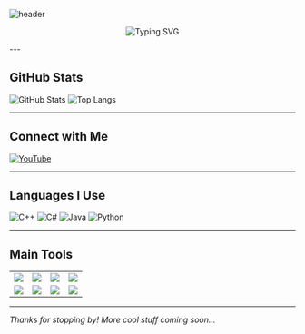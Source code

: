 ![header](https://capsule-render.vercel.app/api?type=waving&color=gradient&height=200&section=header&text=RVIS%20inc.&fontSize=40&fontAlign=center)

<!-- Animated Header -->
<p align="center">
  <img src="https://readme-typing-svg.demolab.com?font=Fira+Code&size=24&pause=1000&center=true&vCenter=true&width=650&lines=Hi%2C+I'm+RikGDI+%7C+RVIS+inc.;I+code+in+C%2B%2B%2C+C%23%2C+Java+Python;I+love+playing+Minecraft;I+love+making+computer+viruses+and+malware;I+also+love+computer+science;Welcome+to+my+GitHub!" alt="Typing SVG" />
</p>
---

## GitHub Stats

![GitHub Stats](https://github-readme-stats.vercel.app/api?username=rikgdi&show_icons=true&theme=radical)
![Top Langs](https://github-readme-stats.vercel.app/api/top-langs/?username=rikgdi&layout=compact&theme=radical)

---

## Connect with Me

[![YouTube](https://img.shields.io/badge/YOUTUBE-red?style=for-the-badge&logo=youtube)](https://www.youtube.com/@rikgdi)

---

## Languages I Use

![C++](https://img.shields.io/badge/C++-00599C?style=for-the-badge&logo=c%2B%2B&logoColor=white)
![C#](https://img.shields.io/badge/C%23-239120?style=for-the-badge&logo=c-sharp&logoColor=white)
![Java](https://img.shields.io/badge/Java-ED8B00?style=for-the-badge&logo=java&logoColor=white)
![Python](https://img.shields.io/badge/Python-3776AB?style=for-the-badge&logo=python&logoColor=white)

---

## Main Tools

<table>
  <tr>
    <td><img src="https://img.shields.io/badge/Visual%20Studio%202022-5C2D91?style=for-the-badge&logo=visualstudio&logoColor=white"/></td>
    <td><img src="https://img.shields.io/badge/VS%20Code-007ACC?style=for-the-badge&logo=visual-studio-code&logoColor=white"/></td>
    <td><img src="https://img.shields.io/badge/IntelliJ-000000?style=for-the-badge&logo=intellijidea&logoColor=white"/></td>
    <td><img src="https://img.shields.io/badge/Notepad++-90E59A?style=for-the-badge&logo=notepadplusplus&logoColor=black"/></td>
  </tr>
  <tr>
    <td><img src="https://img.shields.io/badge/GitHub-grey?style=for-the-badge&logo=github&logoColor=white"/></td>
    <td><img src="https://img.shields.io/badge/Windows-0078D6?style=for-the-badge&logo=windows&logoColor=white"/></td>
    <td><img src="https://img.shields.io/badge/Windows%20Terminal-000000?style=for-the-badge&logo=windowsterminal&logoColor=white"/></td>
    <td><img src="https://img.shields.io/badge/PowerShell-5391FE?style=for-the-badge&logo=powershell&logoColor=white"/></td>
  </tr>
</table>

---

*Thanks for stopping by! More cool stuff coming soon...*
